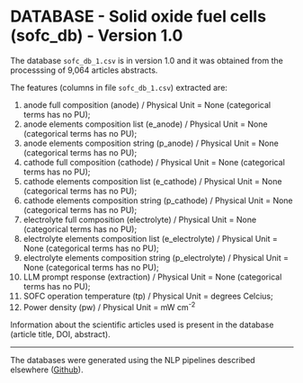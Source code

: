 DATABASE - Solid oxide fuel cells (sofc_db) - Version 1.0
===============================================================================

The database `sofc_db_1.csv` 
is in version 1.0 and it was obtained from the
processsing of 9,064 articles abstracts.

The features (columns in file `sofc_db_1.csv`) extracted are:

1. anode full composition (anode) / Physical Unit = None (categorical terms has no PU);
2. anode elements composition list (e_anode) / Physical Unit = None (categorical terms has no PU);
3. anode elements composition string (p_anode) / Physical Unit = None (categorical terms has no PU);
4. cathode full composition (cathode) / Physical Unit = None (categorical terms has no PU);
5. cathode elements composition list (e_cathode) / Physical Unit = None (categorical terms has no PU);
6. cathode elements composition string (p_cathode) / Physical Unit = None (categorical terms has no PU);
7. electrolyte full composition (electrolyte) / Physical Unit = None (categorical terms has no PU);
8. electrolyte elements composition list (e_electrolyte) / Physical Unit = None (categorical terms has no PU);
9. electrolyte elements composition string (p_electrolyte) / Physical Unit = None (categorical terms has no PU);
10. LLM prompt response (extraction) / Physical Unit = None (categorical terms has no PU);
11. SOFC operation temperature (tp) / Physical Unit = degrees Celcius;
12. Power density (pw) / Physical Unit = mW cm<sup>-2</sup>

Information about the scientific articles used is present in the database (article title, DOI, abstract).

-------------------------------------------------------------------------------

The databases were generated using the NLP pipelines
described elsewhere ([Github](https://github.com/andre-aracaetano/LLM-Solid-Oxide-Fuel-Cell)). 
